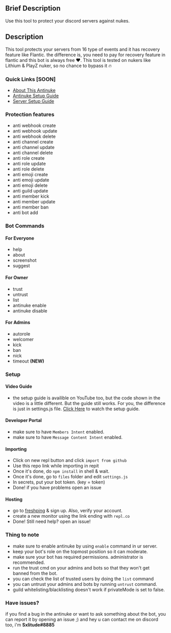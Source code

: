 ## Brief Description
Use this tool to protect your discord servers against nukes.

## Description
This tool protects your servers from 16 type of events and it has recovery feature like Flantic. the difference is, you need to pay for recovery feature in flantic and this bot is always free ❤️. This tool is tested on nukers like Lithium & PlayZ nuker, so no chance to bypass it 🔥

### Quick Links [SOON]
- [About This Antinuke]()
- [Antinuke Setup Guide]()
- [Server Setup Guide]()


### Protection features
- anti webhook create
- anti webhook update
- anti webhook delete
- anti channel create
- anti channel update
- anti channel delete
- anti role create
- anti role update
- anti role delete
- anti emoji create
- anti emoji update
- anti emoji delete
- anti guild update
- anti member kick
- anti member update
- anti member ban
- anti bot add


### Bot Commands
#### For Everyone
- help
- about
- screenshot
- suggest
#### For Owner
- trust
- untrust
- list
- antinuke enable
- antinuke disable
#### For Admins
- autorole 
- welcomer
- kick 
- ban 
- nick
- timeout **(NEW)**

### Setup
#### Video Guide
- the setup guide is availible on YouTube too, but the code shown in the video is a little different. But the guide still works. For you, the difference is just in settings.js file. [Click Here](https://www.youtube.com/watch?v=zuevPtIvkcI) to watch the setup guide.
#### Developer Portal
- make sure to have `Members Intent` enabled.
- make sure to have `Message Content Intent` enabled.
#### Importing
- Click on new repl button and click `import from github`
- Use this repo link while importing in repit
- Once it's done, do `npm install` in shell & wait.
- Once it's done, go to `files` folder and edit `settings.js`
- In secrets, put your bot token. (key = token)
- Done! if you have problems open an issue
#### Hosting
- go to [freshping](https://www.freshworks.com/website-monitoring/) & sign up. Also, verify your account.
- create a new monitor using the link ending with `repl.co`
- Done! Still need help? open an issue!
### Thing to note
- make sure to enable antinuke by using `enable` command in ur server.
- keep your bot's role on the topmost position so it can moderate.
- make sure your bot has required permissions. administrator is recommended.
- run the trust cmd on your admins and bots so that they won't get banned from the bot.
- you can check the list of trusted users by doing the `list` command
- you can untrust your admins and bots by running `untrust` command.
- guild whitelisting/blacklisting doesn't work if privateMode is set to false.

### Have issues?
if you find a bug in the antinuke or want to ask something about the bot, you can report it by opening an issue ;)
and hey u can contact me on discord too, i'm **Sxlitude#8885**

